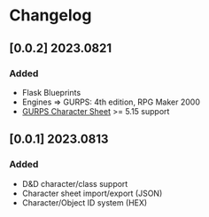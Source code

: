 # Changelog

## [0.0.2] 2023.0821

### Added

- Flask Blueprints
- Engines => GURPS: 4th edition, RPG Maker 2000
- [GURPS Character Sheet](https://gurpscharactersheet.com/) >= 5.15 support

## [0.0.1] 2023.0813

### Added

- D&D character/class support
- Character sheet import/export (JSON)
- Character/Object ID system (HEX)